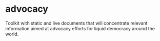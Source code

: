 # advocacy
Toolkit with static and live documents that will concentrate relevant information aimed at advocacy efforts for liquid democracy around the world.
